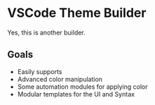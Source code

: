 # VSCode Theme Builder

Yes, this is another builder.

## Goals

- Easily supports
- Advanced color manipulation
- Some automation modules for applying color
- Modular templates for the UI and Syntax
